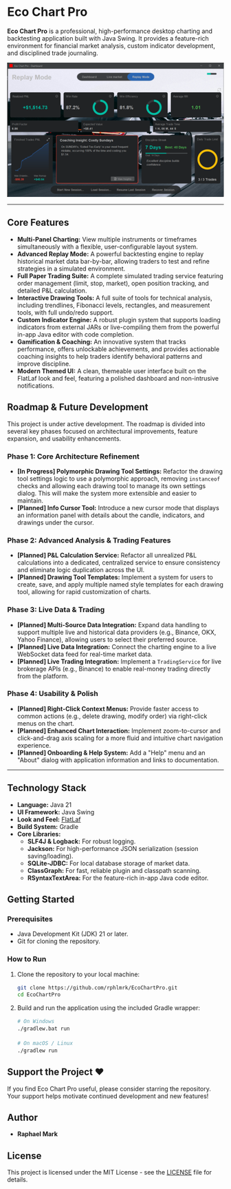 # Eco Chart Pro

**Eco Chart Pro** is a professional, high-performance desktop charting and backtesting application built with Java Swing. It provides a feature-rich environment for financial market analysis, custom indicator development, and disciplined trade journaling.

![Eco Chart Pro Screenshot](./docs/images/screenshot.png) <!-- TODO: Replace this with an actual screenshot of your application! -->

---

## Core Features

-   **Multi-Panel Charting:** View multiple instruments or timeframes simultaneously with a flexible, user-configurable layout system.
-   **Advanced Replay Mode:** A powerful backtesting engine to replay historical market data bar-by-bar, allowing traders to test and refine strategies in a simulated environment.
-   **Full Paper Trading Suite:** A complete simulated trading service featuring order management (limit, stop, market), open position tracking, and detailed P&L calculation.
-   **Interactive Drawing Tools:** A full suite of tools for technical analysis, including trendlines, Fibonacci levels, rectangles, and measurement tools, with full undo/redo support.
-   **Custom Indicator Engine:** A robust plugin system that supports loading indicators from external JARs or live-compiling them from the powerful in-app Java editor with code completion.
-   **Gamification & Coaching:** An innovative system that tracks performance, offers unlockable achievements, and provides actionable coaching insights to help traders identify behavioral patterns and improve discipline.
-   **Modern Themed UI:** A clean, themeable user interface built on the FlatLaf look and feel, featuring a polished dashboard and non-intrusive notifications.

## Roadmap & Future Development

This project is under active development. The roadmap is divided into several key phases focused on architectural improvements, feature expansion, and usability enhancements.

### Phase 1: Core Architecture Refinement
-   **[In Progress] Polymorphic Drawing Tool Settings:** Refactor the drawing tool settings logic to use a polymorphic approach, removing `instanceof` checks and allowing each drawing tool to manage its own settings dialog. This will make the system more extensible and easier to maintain.
-   **[Planned] Info Cursor Tool:** Introduce a new cursor mode that displays an information panel with details about the candle, indicators, and drawings under the cursor.

### Phase 2: Advanced Analysis & Trading Features
-   **[Planned] P&L Calculation Service:** Refactor all unrealized P&L calculations into a dedicated, centralized service to ensure consistency and eliminate logic duplication across the UI.
-   **[Planned] Drawing Tool Templates:** Implement a system for users to create, save, and apply multiple named style templates for each drawing tool, allowing for rapid customization of charts.

### Phase 3: Live Data & Trading
-   **[Planned] Multi-Source Data Integration:** Expand data handling to support multiple live and historical data providers (e.g., Binance, OKX, Yahoo Finance), allowing users to select their preferred source.
-   **[Planned] Live Data Integration:** Connect the charting engine to a live WebSocket data feed for real-time market data.
-   **[Planned] Live Trading Integration:** Implement a `TradingService` for live brokerage APIs (e.g., Binance) to enable real-money trading directly from the platform.

### Phase 4: Usability & Polish
-   **[Planned] Right-Click Context Menus:** Provide faster access to common actions (e.g., delete drawing, modify order) via right-click menus on the chart.
-   **[Planned] Enhanced Chart Interaction:** Implement zoom-to-cursor and click-and-drag axis scaling for a more fluid and intuitive chart navigation experience.
-   **[Planned] Onboarding & Help System:** Add a "Help" menu and an "About" dialog with application information and links to documentation.

---

## Technology Stack

-   **Language:** Java 21
-   **UI Framework:** Java Swing
-   **Look and Feel:** [FlatLaf](https://www.formdev.com/flatlaf/)
-   **Build System:** Gradle
-   **Core Libraries:**
    -   **SLF4J & Logback:** For robust logging.
    -   **Jackson:** For high-performance JSON serialization (session saving/loading).
    -   **SQLite-JDBC:** For local database storage of market data.
    -   **ClassGraph:** For fast, reliable plugin and classpath scanning.
    -   **RSyntaxTextArea:** For the feature-rich in-app Java code editor.

## Getting Started

### Prerequisites

-   Java Development Kit (JDK) 21 or later.
-   Git for cloning the repository.

### How to Run

1.  Clone the repository to your local machine:
    ```bash
    git clone https://github.com/rphlmrk/EcoChartPro.git
    cd EcoChartPro
    ```
2.  Build and run the application using the included Gradle wrapper:
    ```bash
    # On Windows
    ./gradlew.bat run

    # On macOS / Linux
    ./gradlew run
    ```

## Support the Project ❤️

If you find Eco Chart Pro useful, please consider starring the repository. Your support helps motivate continued development and new features!

## Author

-   **Raphael Mark**

## License

This project is licensed under the MIT License - see the [LICENSE](LICENSE) file for details.